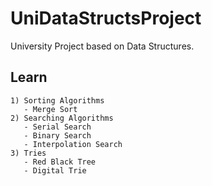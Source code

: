 # UniDataStructsProject
University Project based on Data Structures.


## Learn
~~~
1) Sorting Algorithms
   - Merge Sort
2) Searching Algorithms
   - Serial Search
   - Binary Search
   - Interpolation Search
3) Tries
   - Red Black Tree
   - Digital Trie
~~~
